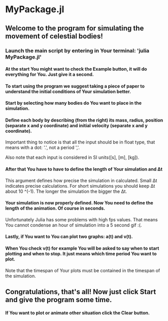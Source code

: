 # MyPackage.jl

## Welcome to the program for simulating the movement of celestial bodies!

### Launch the main script by entering in Your terminal: 'julia MyPackage.jl'

#### At the start You might want to check the Example button, it will do everything for You. Just give it a second.

#### To start using the program we suggest taking a piece of paper to understand the initial conditions of Your simulation better.

#### Start by selecting how many bodies do You want to place in the simulation.

#### Define each body by describing (from the right) its mass, radius, position (separate x and y coordinate) and initial velocity (separate x and y coordinate).

Important thing to notice is that all the input should be in float type, that means with a dot: '.', not a period ','.

Also note that each input is considered in SI units([s], [m], [kg]).

#### After that You have to have to define the length of Your simulation and Δt

This argument defines how precise the simulation in calculated. Small Δt indicates precise calculations. For short simulations you should keep Δt about 10 ^(-1). The longer the simulation the bigger the Δt.

#### Your simulation is now properly defined. Now You need to define the length of the animation. Of course in seconds.

Unfortunately Julia has some problems with high fps values. That means You cannot condense an hour of simulation into a 5 second gif :(.

#### Lastly, if You want to You can plot two graphs: a(t) and v(t).

#### When You check v(t) for example You will be asked to say when to start plotting and when to stop. It just means which time period You want to plot.

Note that the timespan of Your plots must be contained in the timespan of the simulation.

## Congratulations, that's all! Now just click Start and give the program some time.

#### If You want to plot or animate other situation click the Clear button.
